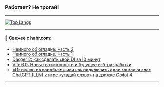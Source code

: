 ### Работает? Не трогай!

---
<!--
#### 🛠️ Technical stack:

![Java](https://img.shields.io/badge/Java-informational?logo=Oracle&style=flat&logoColor=white&color=FF4500)
![Kotlin](https://img.shields.io/badge/Kotlin-informational?logo=Kotlin&style=flat&logoColor=white&color=774D97)
![TS](https://img.shields.io/badge/TypeScript-informational?logo=typeScript&style=flat&logoColor=black&color=017acc)
![Python](https://img.shields.io/badge/Python-informational?logo=Python&style=flat&logoColor=black&color=ffdd54) <br>
![Spring](https://img.shields.io/badge/Spring-informational?logo=Spring&style=flat&logoColor=white&color=6DB33F) 
![SpringBoot](https://img.shields.io/badge/SpringBoot-informational?logo=SpringBoot&style=flat&logoColor=white&color=6DB33F)
![Nest](https://img.shields.io/badge/NestJS-informational?logo=NestJS&style=flat&logoColor=white&color=E0234E) 
![NodeJS](https://img.shields.io/badge/NodeJS-informational?logo=node.js&style=flat&logoColor=white&color=70A760)<br>
![PostgreSQL](https://img.shields.io/badge/PostgreSQL-informational?logo=PostgreSQL&style=flat&logoColor=white&color=DAA520)
![MongoDB](https://img.shields.io/badge/MongoDB-informational?logo=MongoDB&style=flat&logoColor=white&color=870000)
![Apache](https://img.shields.io/badge/Apache-informational?logo=apache&style=flat&logoColor=white&color=f74e28)

___ 
-->

<!--- #### 🛠️ : --->

[![Top Langs](https://github-readme-stats-82jvfl3w3-advtsettinggmailcoms-projects.vercel.app/api/top-langs/?username=zloylis&langs_count=10&hide_title=true&title_color=e6edf3&size_weight=0.5&count_weight=0.5&layout=compact&hide_progress=true&hide_border=true&theme=dracula)](https://github.com/zloylis)

<!---


####  :octocat:&nbsp;&nbsp; Статистика:

![GitHub stats](https://github-readme-stats-u2qms2cxw-advtsettinggmailcoms-projects.vercel.app/api?username=zloylis&show_icons=true&hide_border=true&theme=dracula&title_color=e6edf3&include_all_commits=true&count_private=true&hide_rank=false&hide_title=true&rank_icon=github)
-->
---

#### 💬 Свежее с habr.com:

<!-- BLOG-POST-LIST:START -->
- [Немного об отладке. Часть 2](https://habr.com/ru/articles/867482/?utm_source=habrahabr&utm_medium=rss&utm_campaign=867482)
- [Немного об отладке. Часть 1](https://habr.com/ru/articles/867478/?utm_source=habrahabr&utm_medium=rss&utm_campaign=867478)
- [Dagger 2: как сделать свой DI за 10 минут](https://habr.com/ru/companies/ozontech/articles/866452/?utm_source=habrahabr&utm_medium=rss&utm_campaign=866452)
- [Vite 6.0: Новые возможности и будущее веб-разработки](https://habr.com/ru/companies/first/articles/867200/?utm_source=habrahabr&utm_medium=rss&utm_campaign=867200)
- [«Из пушки по воробьям» или как подключить open source аналог ChatGPT &lpar;LLM&rpar; к игре «угадай слово» на движке Godot 4](https://habr.com/ru/articles/867434/?utm_source=habrahabr&utm_medium=rss&utm_campaign=867434)
<!-- BLOG-POST-LIST:END -->

---
